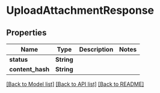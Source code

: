 # UploadAttachmentResponse

## Properties

Name | Type | Description | Notes
------------ | ------------- | ------------- | -------------
**status** | **String** |  | 
**content_hash** | **String** |  | 

[[Back to Model list]](../README.md#documentation-for-models) [[Back to API list]](../README.md#documentation-for-api-endpoints) [[Back to README]](../README.md)


